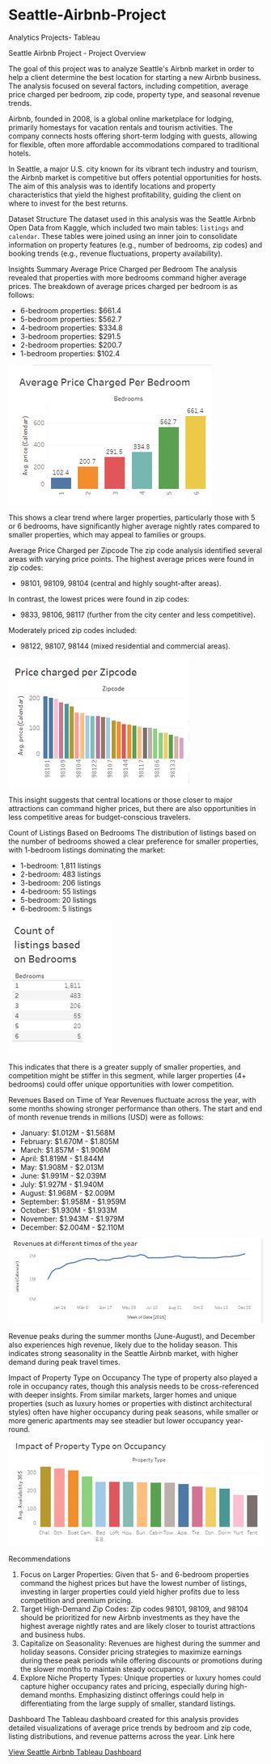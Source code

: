# Seattle-Airbnb-Project
Analytics Projects- Tableau

 Seattle Airbnb Project - Project Overview
 
The goal of this project was to analyze Seattle's Airbnb market in order to help a client determine the best location for starting a new Airbnb business. The analysis focused on several factors, including competition, average price charged per bedroom, zip code, property type, and seasonal revenue trends.

Airbnb, founded in 2008, is a global online marketplace for lodging, primarily homestays for vacation rentals and tourism activities. The company connects hosts offering short-term lodging with guests, allowing for flexible, often more affordable accommodations compared to traditional hotels.

In Seattle, a major U.S. city known for its vibrant tech industry and tourism, the Airbnb market is competitive but offers potential opportunities for hosts. The aim of this analysis was to identify locations and property characteristics that yield the highest profitability, guiding the client on where to invest for the best returns.

 Dataset Structure
The dataset used in this analysis was the Seattle Airbnb Open Data from Kaggle, which included two main tables: `listings` and `calendar`. These tables were joined using an inner join to consolidate information on property features (e.g., number of bedrooms, zip codes) and booking trends (e.g., revenue fluctuations, property availability).

 Insights Summary
 Average Price Charged per Bedroom
The analysis revealed that properties with more bedrooms command higher average prices. The breakdown of average prices charged per bedroom is as follows:
- 6-bedroom properties: $661.4
- 5-bedroom properties: $562.7
- 4-bedroom properties: $334.8
- 3-bedroom properties: $291.5
- 2-bedroom properties: $200.7
- 1-bedroom properties: $102.4

 ![Average Price Per Bedroom Visualization on Tableau](https://github.com/JoanneGuandaru/Seattle-Airbnb-Project/blob/main/Avg%20Price.PNG?raw=true)

This shows a clear trend where larger properties, particularly those with 5 or 6 bedrooms, have significantly higher average nightly rates compared to smaller properties, which may appeal to families or groups.

 Average Price Charged per Zipcode
The zip code analysis identified several areas with varying price points. The highest average prices were found in zip codes:
- 98101, 98109, 98104 (central and highly sought-after areas).

In contrast, the lowest prices were found in zip codes:
- 9833, 98106, 98117 (further from the city center and less competitive).

Moderately priced zip codes included:
- 98122, 98107, 98144 (mixed residential and commercial areas).

![Average Price Charged per Zipcode](https://github.com/JoanneGuandaru/Seattle-Airbnb-Project/blob/main/Price%20per%20zipcode.PNG?raw=true)

This insight suggests that central locations or those closer to major attractions can command higher prices, but there are also opportunities in less competitive areas for budget-conscious travelers.

 Count of Listings Based on Bedrooms
The distribution of listings based on the number of bedrooms showed a clear preference for smaller properties, with 1-bedroom listings dominating the market:
- 1-bedroom: 1,811 listings
- 2-bedroom: 483 listings
- 3-bedroom: 206 listings
- 4-bedroom: 55 listings
- 5-bedroom: 20 listings
- 6-bedroom: 5 listings

![Count of Listings Based on Bedrooms](https://github.com/JoanneGuandaru/Seattle-Airbnb-Project/blob/main/Count%20per%20listing.PNG?raw=true)

This indicates that there is a greater supply of smaller properties, and competition might be stiffer in this segment, while larger properties (4+ bedrooms) could offer unique opportunities with lower competition.

 Revenues Based on Time of Year
Revenues fluctuate across the year, with some months showing stronger performance than others. The start and end of month revenue trends in millions (USD) were as follows:
- January: $1.012M - $1.568M
- February: $1.670M - $1.805M
- March: $1.857M - $1.906M
- April: $1.819M - $1.844M
- May: $1.908M - $2.013M
- June: $1.991M - $2.039M
- July: $1.927M - $1.940M
- August: $1.968M - $2.009M
- September: $1.958M - $1.959M
- October: $1.930M - $1.933M
- November: $1.943M - $1.979M
- December: $2.004M - $2.110M

![Revenues Based on Time of Year](https://github.com/JoanneGuandaru/Seattle-Airbnb-Project/blob/main/Revenues.PNG?raw=true)

Revenue peaks during the summer months (June-August), and December also experiences high revenue, likely due to the holiday season. This indicates strong seasonality in the Seattle Airbnb market, with higher demand during peak travel times.

 Impact of Property Type on Occupancy
The type of property also played a role in occupancy rates, though this analysis needs to be cross-referenced with deeper insights. From similar markets, larger homes and unique properties (such as luxury homes or properties with distinct architectural styles) often have higher occupancy during peak seasons, while smaller or more generic apartments may see steadier but lower occupancy year-round.

![Impact of Property type on Occupancy](https://github.com/JoanneGuandaru/Seattle-Airbnb-Project/blob/main/impact.PNG?raw=true)

 Recommendations
1. Focus on Larger Properties: Given that 5- and 6-bedroom properties command the highest prices but have the lowest number of listings, investing in larger properties could yield higher profits due to less competition and premium pricing.
2. Target High-Demand Zip Codes: Zip codes 98101, 98109, and 98104 should be prioritized for new Airbnb investments as they have the highest average nightly rates and are likely closer to tourist attractions and business hubs.
3. Capitalize on Seasonality: Revenues are highest during the summer and holiday seasons. Consider pricing strategies to maximize earnings during these peak periods while offering discounts or promotions during the slower months to maintain steady occupancy.
4. Explore Niche Property Types: Unique properties or luxury homes could capture higher occupancy rates and pricing, especially during high-demand months. Emphasizing distinct offerings could help in differentiating from the large supply of smaller, standard listings.

 Dashboard
The Tableau dashboard created for this analysis provides detailed visualizations of average price trends by bedroom and zip code, listing distributions, and revenue patterns across the year. Link here 

[View Seattle Airbnb Tableau Dashboard](https://public.tableau.com/app/profile/joanne.guandaru/viz/SeattleAirbnbProject_17257139645370/Dashboard1)

